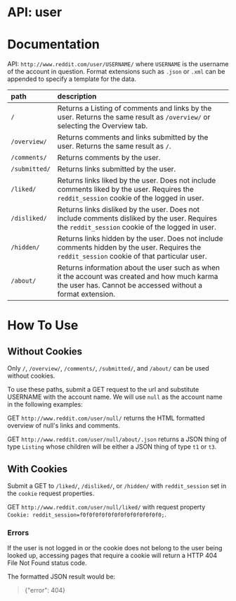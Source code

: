 # API: user

# Documentation
API: `http://www.reddit.com/user/USERNAME/` where `USERNAME` is the username of the account in question.  Format extensions such as `.json` or `.xml` can be appended to specify a template for the data. 

| **path**  | **description** |
|:----------|:-------------------------|
| `/`       | Returns a Listing of comments and links by the user. Returns the same result as `/overview/` or selecting the Overview tab. |
| `/overview/` | Returns comments and links submitted by the user. Returns the same result as `/`. |
| `/comments/` | Returns comments by the user. |
| `/submitted/` | Returns links submitted by the user. |
| `/liked/` | Returns links liked by the user.  Does not include comments liked by the user.  Requires the `reddit_session` cookie of the logged in user. |
| `/disliked/` | Returns links disliked by the user.  Does not include comments disliked by the user.  Requires the `reddit_session` cookie of the logged in user. |
| `/hidden/` | Returns links hidden by the user.  Does not include comments hidden by the user.  Requires the `reddit_session` cookie of that particular user. |
| `/about/` | Returns information about the user such as when it the account was created and how much karma the user has.  Cannot be accessed without a format extension.|


# How To Use

## Without Cookies
Only `/`, `/overview/`, `/comments/`, `/submitted/`, and `/about/` can be used without cookies.

To use these paths, submit a GET request to the url and substitute USERNAME with the account name.  We will use `null` as the account name in the following examples:

GET `http://www.reddit.com/user/null/` returns the HTML formatted overview of null's links and comments.

GET `http://www.reddit.com/user/null/about/.json` returns a JSON thing of type `Listing` whose children will be either a JSON thing of type `t1` or `t3`.


## With Cookies
Submit a GET to `/liked/`, `/disliked/`, or `/hidden/` with `reddit_session` set in the `cookie` request properties.

GET `http://www.reddit.com/user/null/liked/` with request property `Cookie: reddit_session=f0f0f0f0f0f0f0f0f0f0f0f0f0;`.

### Errors

If the user is not logged in or the cookie does not belong to the user being looked up, accessing pages that require a cookie will return a HTTP 404 File Not Found status code.

The formatted JSON result would be:

>{"error": 404}